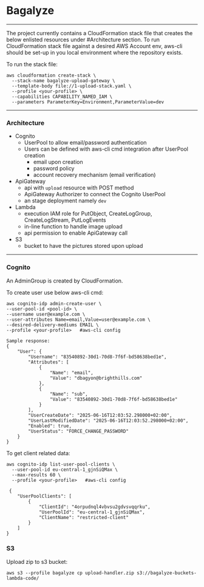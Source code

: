 # Bagalyze

---
The project currently contains a CloudFormation stack file that creates the below enlisted resources under #Architecture section.
To run CloudFormation stack file against a desired AWS Account env, aws-cli should be set-up in you local environment where the repository exists.

To run the stack file:
```
aws cloudformation create-stack \
  --stack-name bagalyze-upload-gateway \
  --template-body file://1-upload-stack.yaml \
  --profile <your-profile> \
  --capabilities CAPABILITY_NAMED_IAM \
  --parameters ParameterKey=Environment,ParameterValue=dev
```

---

### Architecture
- Cognito
  - UserPool to allow email/password authentication
  - Users can be defined with aws-cli cmd integration after UserPool creation
    - email upon creation
    - password policy
    - account recovery mechanism (email verification)
- ApiGateway
  - api with ```upload``` resource with POST method
  - ApiGateway Authorizer to connect the Cognito UserPool
  - an stage deployment namely ```dev```
- Lambda
  - execution IAM role for PutObject, CreateLogGroup, CreateLogStream, PutLogEvents
  - in-line function to handle image upload
  - api permission to enable ApiGateway call
- S3
  - bucket to have the pictures stored upon upload

---

### Cognito

An AdminGroup is created by CloudFormation.

To create user use below aws-cli cmd:
```
aws cognito-idp admin-create-user \
--user-pool-id <pool-id> \
--username user@example.com \
--user-attributes Name=email,Value=user@example.com \
--desired-delivery-mediums EMAIL \
--profile <your-profile>   #aws-cli config

Sample response:
{
    "User": {
        "Username": "83540892-30d1-70d8-7f6f-bd58638bed1e",
        "Attributes": [
            {
                "Name": "email",
                "Value": "dbagyon@brighthills.com"
            },
            {
                "Name": "sub",
                "Value": "83540892-30d1-70d8-7f6f-bd58638bed1e"
            }
        ],
        "UserCreateDate": "2025-06-16T12:03:52.298000+02:00",
        "UserLastModifiedDate": "2025-06-16T12:03:52.298000+02:00",
        "Enabled": true,
        "UserStatus": "FORCE_CHANGE_PASSWORD"
    }
}
```

To get client related data:
```
aws cognito-idp list-user-pool-clients \
  --user-pool-id eu-central-1_gjnSiQMax \
  --max-results 60 \
  --profile <your-profile>   #aws-cli config
  
 {                                                                                                                                                                                                                                                                                        
    "UserPoolClients": [
        {
            "ClientId": "4orpudnql4vbvsu2gdvsvqqrku",
            "UserPoolId": "eu-central-1_gjnSiQMax",
            "ClientName": "restricted-client"
        }
    ]
}
```

### S3

Upload zip to s3 bucket:
```
aws s3 --profile bagalyze cp upload-handler.zip s3://bagalyze-buckets-lambda-code/
```

